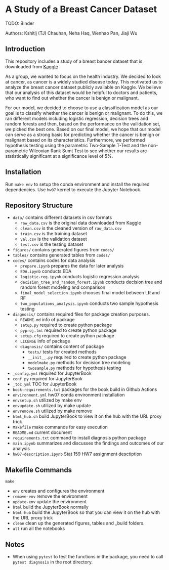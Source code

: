 # A Study of a Breast Cancer Dataset

TODO: Binder

Authors: Kshitij (TJ) Chauhan, Neha Haq, Wenhao Pan, Jiaji Wu

## Introduction

This repository includes a study of a breast bancer dataset that is downloaded from [Kaggle](https://www.kaggle.com/datasets/uciml/breast-cancer-wisconsin-data)

As a group, we wanted to focus on the health industry. We decided to look at cancer, as cancer is a widely studied disease today. This motivated us to analyze the breast cancer dataset publicly available on Kaggle. We believe that our analysis of this dataset would be helpful to doctors and patients, who want to find out whether the cancer is benign or malignant.

For our model, we decided to choose to use a classification model as our goal is to classify whether the cancer is benign or malignant. To do this, we ran different models including logistic regression, decision trees and random forests and then, based on the performance on the vailidation set, we picked the best one. Based on our final model, we hope that our model can serve as a strong basis for predicting whether the cancer is benign or malignant based on its characteristics. Furthermore, we performed hypothesis testing using the parametric Two-Sample T-Test and the non-parametric Wilcoxian Rank Sumt Test to see whether our results are statistically significant at a significance level of 5%. 

## Installation

Run `make env` to setup the conda environment and install the required dependencies. Use `hw07` kernel to execute the Jupyter Notebook. 

## Repository Structure

- `data/` contains different datasets in csv formats
  - `raw_data.csv` is the original data downloaded from Kaggle
  - `clean.csv` is the cleaned version of `raw_data.csv`
  - `train.csv` is the training dataset 
  - `val.csv` is the validation dataset
  - `test.csv` is the testing dataset
- `figures/` contains generated figures from `codes/`
- `tables/` contains generated tables from `codes/`
- `codes/` contains codes for data analysis
  - `prepare.ipynb` prepares the data for later analysis
  - `EDA.ipynb` conducts EDA
  - `logistic-reg.ipynb` conducts logistic regression analysis
  - `decision_tree_and_random_forest.ipynb` conducts decision tree and random forest modeling and comparison
  - `final_model_selection.ipynb` chooses final model between LR and RF
  - `two_populations_analysis.ipynb` conducts two sample hypothesis testing
- `diagnosis/` contains required files for package creation purposes.
  - `README.md` info of package
  - `setup.py` required to create python package
  - `pyproj.tml` required to create python package
  - `setup.cfg` required to create python package
  - `LICENSE` info of package
  - `diagnosis/` contains content of package
    - `tests/` tests for created methods
    - `__init__.py` required to create python package
    - `modelmake.py` methods for decision tree modeling
    - `twosample.py` methods for hypothesis testing
- `_config.yml` required for JupyterBook
- `conf.py` required for JupyterBook
- `_toc.yml` TOC for JupyterBook
- `book-requirements.txt` packages for the book build in Github Actions
- `environment.yml` hw07 conda environment installation
- `envsetup.sh` utilized by make env
- `envupdate.sh` utilized by make update
- `envremove.sh` utilized by make remove
- `html_hub.sh` build JupyterBook to view it on the hub with the URL proxy trick 
- `Makefile` make commands for easy execution
- `README.md` current document
- `requirements.txt` command to install diagnosis python package
- `main.ipynb` summarizes and discusses the findings and outcomes of our analysis
- `hw07-description.ipynb` Stat 159 HW7 assignment desctiption

## Makefile Commands

`make`
- `env` creates and configures the environment
- `remove-env` remove the environment
- `update-env` update the environment
- `html` build the JupyterBook normally
- `html-hub` build the JupyterBook so that you can view it on the hub with the URL proxy trick
- `clean` clean up the generated figures, tables and _build folders.
- `all` run all the notebooks

## Notes

- When using `pytest` to test the functions in the package, you need to call `pytest diagnosis` in the root directory. 

